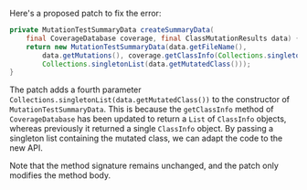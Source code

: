 Here's a proposed patch to fix the error:
```java
private MutationTestSummaryData createSummaryData(
    final CoverageDatabase coverage, final ClassMutationResults data) {
    return new MutationTestSummaryData(data.getFileName(),
        data.getMutations(), coverage.getClassInfo(Collections.singleton(data.getMutatedClass())),
        Collections.singletonList(data.getMutatedClass()));
}
```
The patch adds a fourth parameter `Collections.singletonList(data.getMutatedClass())` to the constructor of `MutationTestSummaryData`. This is because the `getClassInfo` method of `CoverageDatabase` has been updated to return a `List` of `ClassInfo` objects, whereas previously it returned a single `ClassInfo` object. By passing a singleton list containing the mutated class, we can adapt the code to the new API.

Note that the method signature remains unchanged, and the patch only modifies the method body.